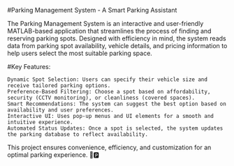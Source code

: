 #Parking Management System - A Smart Parking Assistant

The Parking Management System is an interactive and user-friendly MATLAB-based application that streamlines the process of finding and reserving parking spots. Designed with efficiency in mind, the system reads data from parking spot availability, vehicle details, and pricing information to help users select the most suitable parking space.

#Key Features:

    Dynamic Spot Selection: Users can specify their vehicle size and receive tailored parking options.
    Preference-Based Filtering: Choose a spot based on affordability, security (CCTV monitoring), or cleanliness (covered spaces).
    Smart Recommendations: The system can suggest the best option based on availability and user preferences.
    Interactive UI: Uses pop-up menus and UI elements for a smooth and intuitive experience.
    Automated Status Updates: Once a spot is selected, the system updates the parking database to reflect availability.

This project ensures convenience, efficiency, and customization for an optimal parking experience. 🚗🅿️
